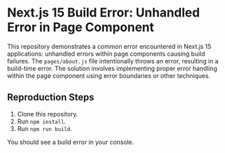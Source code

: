 # Next.js 15 Build Error: Unhandled Error in Page Component

This repository demonstrates a common error encountered in Next.js 15 applications: unhandled errors within page components causing build failures.  The `pages/about.js` file intentionally throws an error, resulting in a build-time error. The solution involves implementing proper error handling within the page component using error boundaries or other techniques.

## Reproduction Steps

1. Clone this repository.
2. Run `npm install`.
3. Run `npm run build`.

You should see a build error in your console.